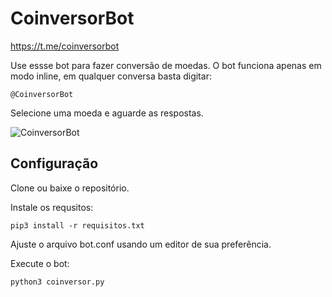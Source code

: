 # CoinversorBot

https://t.me/coinversorbot

Use essse bot para fazer conversão de moedas. 
O bot funciona apenas em modo inline, em qualquer conversa basta digitar:

```
@CoinversorBot
```
Selecione uma moeda e aguarde as respostas.

![CoinversorBot](http://i.imgur.com/9QfBISq.png)

## Configuração

Clone ou baixe o repositório. 

Instale os requsitos:

```
pip3 install -r requisitos.txt
```

Ajuste o arquivo bot.conf usando um editor de sua preferência.

Execute o bot:

```
python3 coinversor.py
```
